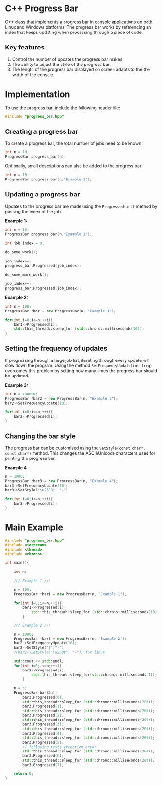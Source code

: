 C++ Progress Bar
================

C++ class that implements a progress bar in console applications on both Linux and Windows platforms. The progress bar works by referencing an index that keeps updating when processing through a piece of code.

Key features
-------------

1. Control the number of updates the progress bar makes.
2. The ability to adjust the style of the progress bar.
3. The length of the progress bar displayed on screen adapts to the the width of the console.

Implementation
===========

To use the progress bar, include the following header file:

```C++
#include "progress_bar.hpp"
```

Creating a progress bar
------------------------

To create a progress bar, the total number of jobs need to be known.

```C++   
int n = 10;
ProgressBar progress_bar(n);
```
    
 Optionally, small descriptions can also be added to the progress bar

```C++ 
int n = 10;
ProgressBar progress_bar(n,"Example 1");
```
 
 
 
Updating a progress bar
-------------------------
 
Updates to the progress bar are made using the `Progressed(int)` method by passing the index of the job
 

**Example 1:**

```C++
int n = 10;
ProgressBar progress_bar(n,"Example 1");
    
int job_index = 0;
    
do_some_work();
    
job_index++;
progress_bar.Progressed(job_index);
 
do_some_more_work();
    
job_index++;
progress_bar.Progressed(job_index);
```
 
**Example 2:**

```C++
int n = 100;
ProgressBar *bar = new ProgressBar(n, "Example 1");
	
for(int i=0;i<=n;++i){
	bar1->Progressed(i);
	std::this_thread::sleep_for (std::chrono::milliseconds(10));
}
```

Setting the frequency of updates
----------------------------------

If progressing through a large job list, iterating through every update will slow down the program. Using the method `SetFrequencyUpdate(int freq)`  overcomes this problem by setting how many times the progress bar should be updated.

**Example 3:**
```C++
int n = 100000;
ProgressBar *bar2 = new ProgressBar(n, "Example 3");
bar2->SetFrequencyUpdate(10);
	
for(int i=0;i<=n;++i){
	bar2->Progressed(i);
}
```

Changing the bar style
------------------------

The progress bar can be customised using the `SetStyle(const char*, const char*)` method. This changes the ASCII/Unicode characters used for printing the progress bar.

**Example 4**
```C++
n = 1000;
ProgressBar *bar3 = new ProgressBar(n, "Example 4");
bar3->SetFrequencyUpdate(10);
bar3->SetStyle("\u2588", "-");
	
for(int i=0;i<=n;++i){
	bar3->Progressed(i);
}
```


Main Example
=========


```C++
#include "progress_bar.hpp"
#include <iostream>
#include <thread>
#include <chrono>

int main(){
	
	int n;
	
	/// Example 1 ///

	n = 100;
	ProgressBar *bar1 = new ProgressBar(n, "Example 1");
	
	for(int i=0;i<=n;++i){
		bar1->Progressed(i);
        	std::this_thread::sleep_for (std::chrono::milliseconds(10));
    	}

	/// Example 2 ///

	n = 1000;
	ProgressBar *bar2 = new ProgressBar(n, "Example 2");
	bar2->SetFrequencyUpdate(10);
	bar2->SetStyle("|","-");
	//bar2->SetStyle("\u2588", "-"); for linux
	
	std::cout << std::endl;
	for(int i=0;i<=n;++i){
		bar2->Progressed(i);
        	std::this_thread::sleep_for(std::chrono::milliseconds(1));
    	}
	
	n = 5;
	ProgressBar bar3(n);
    	bar3.Progressed(0);
    	std::this_thread::sleep_for (std::chrono::milliseconds(200));
    	bar3.Progressed(1);
    	std::this_thread::sleep_for (std::chrono::milliseconds(200));
    	bar3.Progressed(2);
    	std::this_thread::sleep_for (std::chrono::milliseconds(200));
    	bar3.Progressed(3);
    	std::this_thread::sleep_for (std::chrono::milliseconds(200));
    	bar3.Progressed(4);
    	std::this_thread::sleep_for (std::chrono::milliseconds(200));
    	bar3.Progressed(5);
    	// following tests exception error
    	std::this_thread::sleep_for (std::chrono::milliseconds(200));
    	bar3.Progressed(6);
    	std::this_thread::sleep_for (std::chrono::milliseconds(200));
    	bar3.Progressed(7);

	return 0;
}
```






